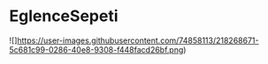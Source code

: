 # EglenceSepeti

![]https://user-images.githubusercontent.com/74858113/218268671-5c681c99-0286-40e8-9308-f448facd26bf.png)
